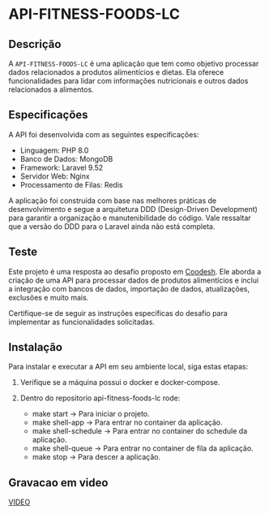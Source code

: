 # API-FITNESS-FOODS-LC

## Descrição

A `API-FITNESS-FOODS-LC` é uma aplicação que tem como objetivo processar dados relacionados a produtos alimentícios e dietas. Ela oferece funcionalidades para lidar com informações nutricionais e outros dados relacionados a alimentos.

## Especificações

A API foi desenvolvida com as seguintes especificações:

- Linguagem: PHP 8.0
- Banco de Dados: MongoDB
- Framework: Laravel 9.52
- Servidor Web: Nginx
- Processamento de Filas: Redis

A aplicação foi construída com base nas melhores práticas de desenvolvimento e segue a arquitetura DDD (Design-Driven Development) para garantir a organização e manutenibilidade do código. Vale ressaltar que a versão do DDD para o Laravel ainda não está completa.

## Teste

Este projeto é uma resposta ao desafio proposto em [Coodesh](https://lab.coodesh.com/oliverhiamath/products-parser-20230105). Ele aborda a criação de uma API para processar dados de produtos alimentícios e inclui a integração com bancos de dados, importação de dados, atualizações, exclusões e muito mais.

Certifique-se de seguir as instruções específicas do desafio para implementar as funcionalidades solicitadas.

## Instalação

Para instalar e executar a API em seu ambiente local, siga estas etapas:

1. Verifique se a máquina possui o docker e docker-compose.

2. Dentro do repositorio api-fitness-foods-lc rode: 
   - make start -> Para iniciar o projeto.
   - make shell-app -> Para entrar no container da aplicação.
   - make shell-schedule -> Para entrar no container do schedule da aplicação.
   - make shell-queue -> Para entrar no container de fila da aplicação.
   - make stop -> Para descer a aplicação.

## Gravacao em video
[VIDEO](https://www.loom.com/embed/55f58ccf4c544693a131fff4a032470d)
